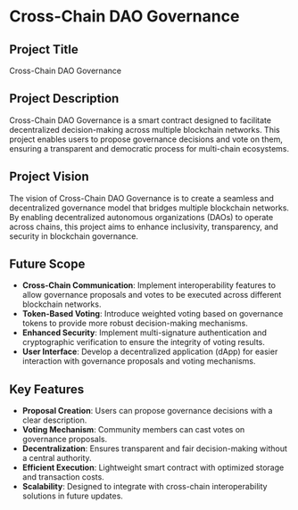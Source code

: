 # Cross-Chain DAO Governance

## Project Title
Cross-Chain DAO Governance

## Project Description
Cross-Chain DAO Governance is a smart contract designed to facilitate decentralized decision-making across multiple blockchain networks. This project enables users to propose governance decisions and vote on them, ensuring a transparent and democratic process for multi-chain ecosystems.

## Project Vision
The vision of Cross-Chain DAO Governance is to create a seamless and decentralized governance model that bridges multiple blockchain networks. By enabling decentralized autonomous organizations (DAOs) to operate across chains, this project aims to enhance inclusivity, transparency, and security in blockchain governance.

## Future Scope
- **Cross-Chain Communication**: Implement interoperability features to allow governance proposals and votes to be executed across different blockchain networks.
- **Token-Based Voting**: Introduce weighted voting based on governance tokens to provide more robust decision-making mechanisms.
- **Enhanced Security**: Implement multi-signature authentication and cryptographic verification to ensure the integrity of voting results.
- **User Interface**: Develop a decentralized application (dApp) for easier interaction with governance proposals and voting mechanisms.

## Key Features
- **Proposal Creation**: Users can propose governance decisions with a clear description.
- **Voting Mechanism**: Community members can cast votes on governance proposals.
- **Decentralization**: Ensures transparent and fair decision-making without a central authority.
- **Efficient Execution**: Lightweight smart contract with optimized storage and transaction costs.
- **Scalability**: Designed to integrate with cross-chain interoperability solutions in future updates.

